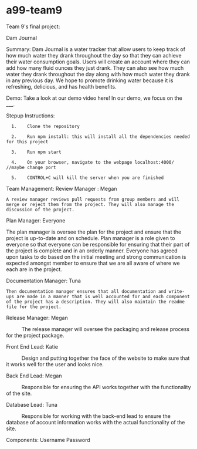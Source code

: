 # a99-team9
Team 9's final project:

Dam Journal 

Summary:
Dam Journal is a water tracker that allow users to keep track of how much water they drank throughout the day so that they can achieve their water consumption goals. Users will create an account where they can add how many fluid ounces they just drank. They can also see how much water they drank throughout the day along with how much water they drank in any previous day. We hope to promote drinking water because it is refreshing, delicious, and has health benefits. 

Demo:
Take a look at our demo video here! In our demo, we focus on the ___.

Stepup Instructions:
      
      1.    Clone the repository
      
      2.    Run npm install: this will install all the dependencies needed for this project
      
      3.    Run npm start
      
      4.    On your browser, navigate to the webpage localhost:4000/ //maybe change port
      
      5.    CONTROL+C will kill the server when you are finished
      

Team Management:
Review Manager : Megan

    A review manager reviews pull requests from group members and will merge or reject them from the project. They will also manage the discussion of the project. 

Plan Manager: Everyone

  The plan manager is oversee the plan for the project and ensure that the project is up-to-date and on schedule. Plan manager is a role given to everyone so that everyone can be responsible for ensuring that their part of the project is complete and in an orderly manner. Everyone has agreed upon tasks to do based on the initial meeting and strong communication is expected amongst member to ensure that we are all aware of where we each are in the project. 


Documentation Manager: Tuna

    Then documentation manager ensures that all documentation and write-ups are made in a manner that is well accounted for and each component of the project has a description. They will also maintain the readme file for the project. 


Release Manager: Megan

      The release manager will oversee the packaging and release process for the project package. 


Front End Lead: Katie

      Design and putting together the face of the website to make sure that it works well for the user and looks nice. 


Back End Lead: Megan

      Responsible for ensuring the API works together with the functionality of the site. 


Database Lead: Tuna

      Responsible for working with the back-end lead to ensure the database of account information works with the actual functionality of the site. 


Components: 
Username
Password
